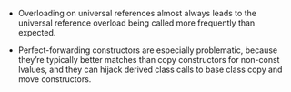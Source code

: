 - Overloading on universal references almost always leads to the universal reference overload being called more frequently than expected.

- Perfect-forwarding constructors are especially problematic, because they’re typically better matches than copy constructors for non-const lvalues, and they can hijack derived class calls to base class copy and move constructors.